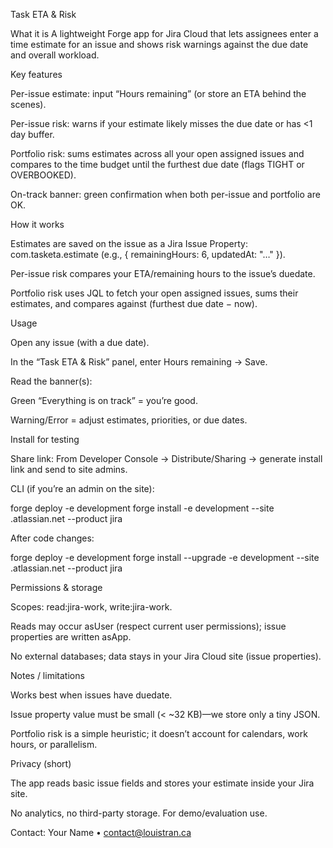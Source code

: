 Task ETA & Risk

What it is
A lightweight Forge app for Jira Cloud that lets assignees enter a time estimate for an issue and shows risk warnings against the due date and overall workload.

Key features

Per-issue estimate: input “Hours remaining” (or store an ETA behind the scenes).

Per-issue risk: warns if your estimate likely misses the due date or has <1 day buffer.

Portfolio risk: sums estimates across all your open assigned issues and compares to the time budget until the furthest due date (flags TIGHT or OVERBOOKED).

On-track banner: green confirmation when both per-issue and portfolio are OK.

How it works

Estimates are saved on the issue as a Jira Issue Property: com.tasketa.estimate
(e.g., { remainingHours: 6, updatedAt: "…" }).

Per-issue risk compares your ETA/remaining hours to the issue’s duedate.

Portfolio risk uses JQL to fetch your open assigned issues, sums their estimates, and compares against (furthest due date − now).

Usage

Open any issue (with a due date).

In the “Task ETA & Risk” panel, enter Hours remaining → Save.

Read the banner(s):

Green “Everything is on track” = you’re good.

Warning/Error = adjust estimates, priorities, or due dates.

Install for testing

Share link: From Developer Console → Distribute/Sharing → generate install link and send to site admins.

CLI (if you’re an admin on the site):

forge deploy -e development
forge install -e development --site <your-site>.atlassian.net --product jira


After code changes:

forge deploy -e development
forge install --upgrade -e development --site <your-site>.atlassian.net --product jira

Permissions & storage

Scopes: read:jira-work, write:jira-work.

Reads may occur asUser (respect current user permissions); issue properties are written asApp.

No external databases; data stays in your Jira Cloud site (issue properties).

Notes / limitations

Works best when issues have duedate.

Issue property value must be small (< ~32 KB)—we store only a tiny JSON.

Portfolio risk is a simple heuristic; it doesn’t account for calendars, work hours, or parallelism.

Privacy (short)

The app reads basic issue fields and stores your estimate inside your Jira site.

No analytics, no third-party storage. For demo/evaluation use.

Contact: Your Name • contact@louistran.ca

